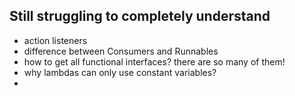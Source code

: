 ## Still struggling to completely understand
- action listeners
- difference between Consumers and Runnables
- how to get all functional interfaces? there are so many of them!
- why lambdas can only use constant variables?
- 